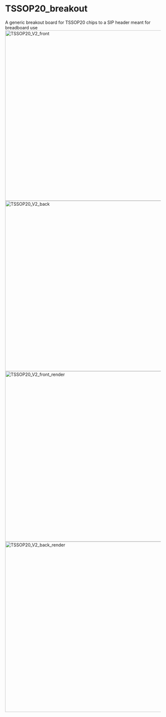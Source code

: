 # TSSOP20_breakout
A generic breakout board for TSSOP20 chips to a SIP header meant for breadboard use
<img src="./image/TSSOP20_V2_front.png" alt="TSSOP20_V2_front" width="550">
<img src="./image/TSSOP20_V2_back.png" alt="TSSOP20_V2_back" width="550">
<img src="./image/TSSOP20_V2_front_render.jpg" alt="TSSOP20_V2_front_render" width="550">
<img src="./image/TSSOP20_V2_back_render.jpg" alt="TSSOP20_V2_back_render" width="550">
